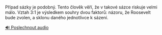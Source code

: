 
Případ sázky je podobný. Tento člověk věří, že v takové sázce riskuje velmi málo. Vztah 3:1 je výsledkem souhry dvou faktorů: názoru, že Roosevelt bude zvolen, a sklonu daného jednotlivce k sázení.

[🔊 Poslechnout audio](/data/7-paragraphs/audio/chapter_30/para_009-Ppad-szky-je-podobn-Tento-lovk-v-e-v-t.mp3)
